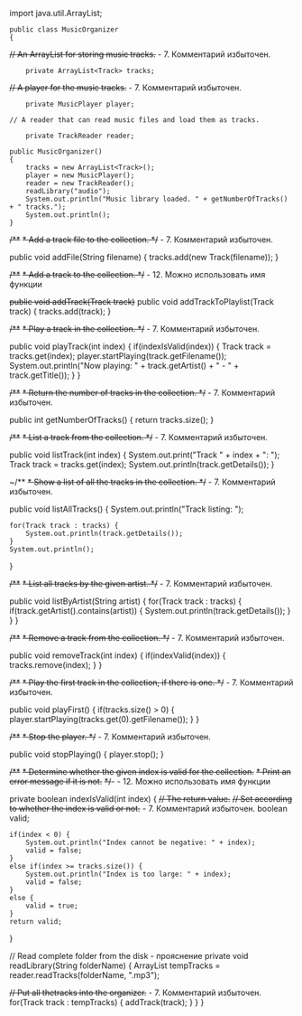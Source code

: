 import java.util.ArrayList;

```
public class MusicOrganizer
{
```
~~// An ArrayList for storing music tracks.~~ - 7. Комментарий избыточен.
```
    private ArrayList<Track> tracks;
```
~~// A player for the music tracks.~~ - 7. Комментарий избыточен.
```
    private MusicPlayer player;
```
    // A reader that can read music files and load them as tracks.
```
    private TrackReader reader;
```

```
public MusicOrganizer()
{
    tracks = new ArrayList<Track>();
    player = new MusicPlayer();
    reader = new TrackReader();
    readLibrary("audio");
    System.out.println("Music library loaded. " + getNumberOfTracks() + " tracks.");
    System.out.println();
}
```




  
~~/**~~
~~* Add a track file to the collection.
 */~~ - 7. Комментарий избыточен.

     
public void addFile(String filename)
{
    tracks.add(new Track(filename));
}





~~/**~~
~~* Add a track to the collection.
 */~~ - 12. Можно использовать имя функции

~~public void addTrack(Track track)~~ 
public void addTrackToPlaylist(Track track)
{
    tracks.add(track);
}





~~/**~~
~~* Play a track in the collection.
 */~~ - 7. Комментарий избыточен.

public void playTrack(int index)
{
    if(indexIsValid(index)) {
        Track track = tracks.get(index);
        player.startPlaying(track.getFilename());
        System.out.println("Now playing: " + track.getArtist() + " - " + track.getTitle());
    }
}





~~/**~~
~~* Return the number of tracks in the collection.
 */~~ - 7. Комментарий избыточен.

public int getNumberOfTracks()
{
    return tracks.size();
}





   
~~/**~~
~~* List a track from the collection.
 */~~ - 7. Комментарий избыточен.
 
public void listTrack(int index)
{
    System.out.print("Track " + index + ": ");
    Track track = tracks.get(index);
    System.out.println(track.getDetails());
}





~/**
~~* Show a list of all the tracks in the collection.
 */~~ - 7. Комментарий избыточен.
 
public void listAllTracks()
{
    System.out.println("Track listing: ");

    for(Track track : tracks) {
        System.out.println(track.getDetails());
    }
    System.out.println();
}





~~/**~~
~~* List all tracks by the given artist.
 */~~ - 7. Комментарий избыточен.

public void listByArtist(String artist)
{
    for(Track track : tracks) {
        if(track.getArtist().contains(artist)) {
            System.out.println(track.getDetails());
        }
    }
}
 




~~/**~~
~~* Remove a track from the collection.
 */~~ - 7. Комментарий избыточен.

public void removeTrack(int index)
{
    if(indexValid(index)) {
        tracks.remove(index);
    }
}





~~/**~~
~~* Play the first track in the collection, if there is one.
 */~~ - 7. Комментарий избыточен.
 
public void playFirst()
{
    if(tracks.size() > 0) {
        player.startPlaying(tracks.get(0).getFilename());
    }
}






~~/**~~
~~* Stop the player.
 */~~ - 7. Комментарий избыточен.
 
public void stopPlaying()
{
    player.stop();
}






~~/**~~
~~* Determine whether the given index is valid for the collection.~~
~~* Print an error message if it is not.~~
~~*/~~- - 12. Можно использовать имя функции

private boolean indexIsValid(int index)
{
~~// The return value.~~
~~// Set according to whether the index is valid or not.~~ - 7. Комментарий избыточен.
    boolean valid;
    
    if(index < 0) {
        System.out.println("Index cannot be negative: " + index);
        valid = false;
    }
    else if(index >= tracks.size()) {
        System.out.println("Index is too large: " + index);
        valid = false;
    }
    else {
        valid = true;
    }
    return valid;
}






// Read complete folder from the disk - прояснение
private void readLibrary(String folderName)
{
    ArrayList<Track> tempTracks = reader.readTracks(folderName, ".mp3");

~~// Put all thetracks into the organizer.~~ - 7. Комментарий избыточен.
    for(Track track : tempTracks) {
        addTrack(track);
    }
}
}
